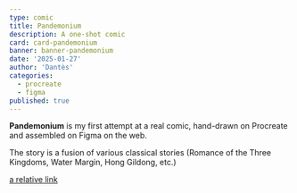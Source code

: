 ```yaml
---
type: comic
title: Pandemonium
description: A one-shot comic
card: card-pandemonium
banner: banner-pandemonium
date: '2025-01-27'
author: 'Dantès'
categories:
  - procreate
  - figma
published: true
---
```


<script>

  import Gallery from '$lib/components/gallery.svelte'

  let images = [
    { url: 'page1', caption: 'Page 1' },
    { url: 'page2', caption: "Page 2" },
    { url: 'page3', caption: 'Page 3' },
    { url: 'page4', caption: "Page 4" },
    { url: 'page5', caption: 'Page 5' },
    { url: 'page6', caption: "Page 6" },
    { url: 'page7', caption: 'Page 7' },
    { url: 'page8', caption: "Page 8" },
    { url: 'page9', caption: 'Page 9' },
    { url: 'page10', caption: "Page 10" },
    { url: 'page11', caption: 'Page 11' },
    { url: 'page12', caption: "Page 12" },
    { url: 'page13', caption: 'Page 13' },
    { url: 'page14', caption: "Page 14" },
    { url: 'page15', caption: "Page 15" },
    { url: 'page16', caption: 'Page 16' },
    { url: 'page17', caption: "Page 17" },
    { url: 'page18', caption: 'Page 18' },
    { url: 'page19', caption: "Page 19" },
    { url: 'page20', caption: "Page 20" },
    { url: 'page21', caption: 'Page 21' },
    { url: 'page22', caption: "Page 22" },
    { url: 'page23', caption: 'Page 23' },
    { url: 'page24', caption: "Page 24" },
    { url: 'page25', caption: "Page 25" },
    { url: 'page26', caption: 'Page 26' },
    { url: 'page27', caption: "Page 27" },
    { url: 'page28', caption: 'Page 28' },
    { url: 'page29', caption: "Page 29" },
    { url: 'page30', caption: 'Page 30' },
    { url: 'page31', caption: "Page 31" },
    { url: 'page32', caption: 'Page 32' },
    { url: 'page33', caption: "Page 33" },
    { url: 'page34', caption: 'Page 34' },
    { url: 'page35', caption: "Page 35" },
    { url: 'page36', caption: 'Page 36' },
    { url: 'page37', caption: "Page 37" },
    { url: 'page38', caption: 'Page 38' },
    { url: 'page39', caption: "Page 39" },
    { url: 'page40', caption: 'Page 40' },
    { url: 'page40-1', caption: "Page 41" },
    { url: 'page41', caption: 'Page 42' },
    { url: 'page42', caption: 'Page 43' },
    { url: 'page43', caption: 'Page 44' },
    { url: 'page44', caption: 'Page 45' },
  ]


</script>


**Pandemonium** is my first attempt at a real comic, hand-drawn on Procreate and assembled on Figma on the web.

The story is a fusion of various classical stories (Romance of the Three Kingdoms, Water Margin, Hong Gildong, etc.)

[a relative link](platformr)


<Gallery images = {images} col = 2/>
